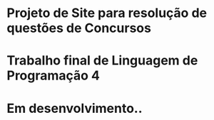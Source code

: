 # Projeto de Site para resolução de questões de Concursos
# Trabalho final de Linguagem de Programação 4

# Em desenvolvimento..

